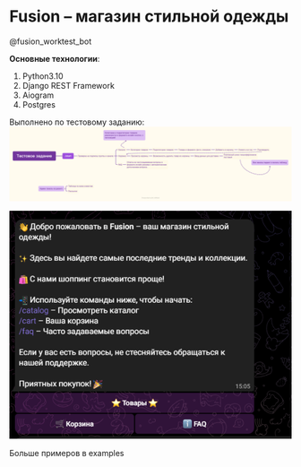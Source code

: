# Fusion – магазин стильной одежды

@fusion_worktest_bot

**Основные технологии**:
1. Python3.10
2. Django REST Framework
3. Aiogram
4. Postgres

Выполнено по тестовому заданию:
![img](test.png)


![img](start.png)

Больше примеров в examples